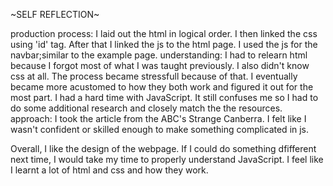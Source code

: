~SELF REFLECTION~

production process:
I laid out the html in logical order. I then linked the css using 'id' tag. After that I linked the js to the html page. I used the js for the navbar;similar to the example page.
understanding:
I had to relearn html because I forgot most of what I was taught previously. I also didn't know css at all. The process became stressfull because of that. I eventually became more acustomed to how they both work and figured it out for the most part. I had a hard time with JavaScript. It still confuses me so I had to do some additional research and closely match the the resources.
approach:
I took the article from the ABC's Strange Canberra. I felt like I wasn't confident or skilled enough to make something complicated in js.

Overall, I like the design of the webpage. If I could do something dfifferent next time, I would take my time to properly understand JavaScript. I feel like I learnt a lot of html and css and how they work.
